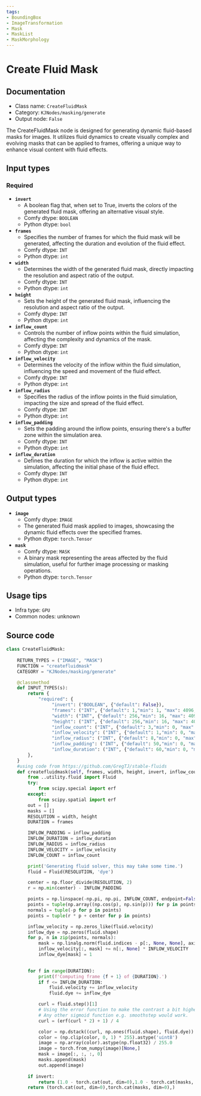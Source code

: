 ```yaml
---
tags:
- BoundingBox
- ImageTransformation
- Mask
- MaskList
- MaskMorphology
---
```


# Create Fluid Mask
## Documentation
- Class name: `CreateFluidMask`
- Category: `KJNodes/masking/generate`
- Output node: `False`

The CreateFluidMask node is designed for generating dynamic fluid-based masks for images. It utilizes fluid dynamics to create visually complex and evolving masks that can be applied to frames, offering a unique way to enhance visual content with fluid effects.
## Input types
### Required
- **`invert`**
    - A boolean flag that, when set to True, inverts the colors of the generated fluid mask, offering an alternative visual style.
    - Comfy dtype: `BOOLEAN`
    - Python dtype: `bool`
- **`frames`**
    - Specifies the number of frames for which the fluid mask will be generated, affecting the duration and evolution of the fluid effect.
    - Comfy dtype: `INT`
    - Python dtype: `int`
- **`width`**
    - Determines the width of the generated fluid mask, directly impacting the resolution and aspect ratio of the output.
    - Comfy dtype: `INT`
    - Python dtype: `int`
- **`height`**
    - Sets the height of the generated fluid mask, influencing the resolution and aspect ratio of the output.
    - Comfy dtype: `INT`
    - Python dtype: `int`
- **`inflow_count`**
    - Controls the number of inflow points within the fluid simulation, affecting the complexity and dynamics of the mask.
    - Comfy dtype: `INT`
    - Python dtype: `int`
- **`inflow_velocity`**
    - Determines the velocity of the inflow within the fluid simulation, influencing the speed and movement of the fluid effect.
    - Comfy dtype: `INT`
    - Python dtype: `int`
- **`inflow_radius`**
    - Specifies the radius of the inflow points in the fluid simulation, impacting the size and spread of the fluid effect.
    - Comfy dtype: `INT`
    - Python dtype: `int`
- **`inflow_padding`**
    - Sets the padding around the inflow points, ensuring there's a buffer zone within the simulation area.
    - Comfy dtype: `INT`
    - Python dtype: `int`
- **`inflow_duration`**
    - Defines the duration for which the inflow is active within the simulation, affecting the initial phase of the fluid effect.
    - Comfy dtype: `INT`
    - Python dtype: `int`
## Output types
- **`image`**
    - Comfy dtype: `IMAGE`
    - The generated fluid mask applied to images, showcasing the dynamic fluid effects over the specified frames.
    - Python dtype: `torch.Tensor`
- **`mask`**
    - Comfy dtype: `MASK`
    - A binary mask representing the areas affected by the fluid simulation, useful for further image processing or masking operations.
    - Python dtype: `torch.Tensor`
## Usage tips
- Infra type: `GPU`
- Common nodes: unknown


## Source code
```python
class CreateFluidMask:
    
    RETURN_TYPES = ("IMAGE", "MASK")
    FUNCTION = "createfluidmask"
    CATEGORY = "KJNodes/masking/generate"

    @classmethod
    def INPUT_TYPES(s):
        return {
            "required": {
                 "invert": ("BOOLEAN", {"default": False}),
                 "frames": ("INT", {"default": 1,"min": 1, "max": 4096, "step": 1}),
                 "width": ("INT", {"default": 256,"min": 16, "max": 4096, "step": 1}),
                 "height": ("INT", {"default": 256,"min": 16, "max": 4096, "step": 1}),
                 "inflow_count": ("INT", {"default": 3,"min": 0, "max": 255, "step": 1}),
                 "inflow_velocity": ("INT", {"default": 1,"min": 0, "max": 255, "step": 1}),
                 "inflow_radius": ("INT", {"default": 8,"min": 0, "max": 255, "step": 1}),
                 "inflow_padding": ("INT", {"default": 50,"min": 0, "max": 255, "step": 1}),
                 "inflow_duration": ("INT", {"default": 60,"min": 0, "max": 255, "step": 1}),
        },
    } 
    #using code from https://github.com/GregTJ/stable-fluids
    def createfluidmask(self, frames, width, height, invert, inflow_count, inflow_velocity, inflow_radius, inflow_padding, inflow_duration):
        from ..utility.fluid import Fluid
        try:
            from scipy.special import erf
        except:
            from scipy.spatial import erf
        out = []
        masks = []
        RESOLUTION = width, height
        DURATION = frames

        INFLOW_PADDING = inflow_padding
        INFLOW_DURATION = inflow_duration
        INFLOW_RADIUS = inflow_radius
        INFLOW_VELOCITY = inflow_velocity
        INFLOW_COUNT = inflow_count

        print('Generating fluid solver, this may take some time.')
        fluid = Fluid(RESOLUTION, 'dye')

        center = np.floor_divide(RESOLUTION, 2)
        r = np.min(center) - INFLOW_PADDING

        points = np.linspace(-np.pi, np.pi, INFLOW_COUNT, endpoint=False)
        points = tuple(np.array((np.cos(p), np.sin(p))) for p in points)
        normals = tuple(-p for p in points)
        points = tuple(r * p + center for p in points)

        inflow_velocity = np.zeros_like(fluid.velocity)
        inflow_dye = np.zeros(fluid.shape)
        for p, n in zip(points, normals):
            mask = np.linalg.norm(fluid.indices - p[:, None, None], axis=0) <= INFLOW_RADIUS
            inflow_velocity[:, mask] += n[:, None] * INFLOW_VELOCITY
            inflow_dye[mask] = 1

        
        for f in range(DURATION):
            print(f'Computing frame {f + 1} of {DURATION}.')
            if f <= INFLOW_DURATION:
                fluid.velocity += inflow_velocity
                fluid.dye += inflow_dye

            curl = fluid.step()[1]
            # Using the error function to make the contrast a bit higher. 
            # Any other sigmoid function e.g. smoothstep would work.
            curl = (erf(curl * 2) + 1) / 4

            color = np.dstack((curl, np.ones(fluid.shape), fluid.dye))
            color = (np.clip(color, 0, 1) * 255).astype('uint8')
            image = np.array(color).astype(np.float32) / 255.0
            image = torch.from_numpy(image)[None,]
            mask = image[:, :, :, 0] 
            masks.append(mask)
            out.append(image)
        
        if invert:
            return (1.0 - torch.cat(out, dim=0),1.0 - torch.cat(masks, dim=0),)
        return (torch.cat(out, dim=0),torch.cat(masks, dim=0),)

```
